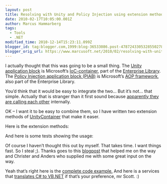 ```yaml
---
layout: post
title: Resolving with Unity and Policy Injection using extension methods
date: 2010-02-17T10:05:00.001Z
author: Marcus Hammarberg
tags:
  - Tools
  - .NET
modified_time: 2010-12-14T15:23:11.099Z
blogger_id: tag:blogger.com,1999:blog-36533086.post-4787243305328550278
blogger_orig_url: https://www.marcusoft.net/2010/02/resolving-with-unity-and-policy.html
---
```



I actually thought that this was going to be a small thing. The <a href="http://msdn.microsoft.com/en-us/library/dd140117.aspx" target="_blank">Unity application block</a> is Microsoft’s <a href="http://www.martinfowler.com/articles/injection.html" target="_blank">IoC-container</a>, part of the <a href="http://msdn.microsoft.com/en-us/library/cc467894.aspx" target="_blank">Enterprise Library</a>. The <a href="http://msdn.microsoft.com/en-us/library/cc309507.aspx" target="_blank">Policy Injection application block (PIAB)</a> is Microsoft’s <a href="http://en.wikipedia.org/wiki/Aspect-oriented_programming" target="_blank">AOP framework</a>, also part of the Enterprise Library.

You’d think that it would be easy to integrate the two… But it’s not… that simple. Actually that is stranger than it first sound because <a href="http://www.codewrecks.com/blog/index.php/2009/01/26/combine-policy-injection-application-block-with-unity/" target="_blank">apparently they are calling each other</a> internally.

OK – I want it to be easy to combine them, so I have written two extension methods of <a href="http://msdn.microsoft.com/en-us/library/cc440947.aspx" target="_blank">UnityContainer</a> that make it easer.

Here is the extension methods:

And here is some tests showing the usage:

Of course I haven’t thought this out by myself. That takes time. I want things fast. So I steal ;). Thanks goes to this <a href="http://www.codewrecks.com/blog/index.php/2009/01/26/combine-policy-injection-application-block-with-unity/" target="_blank">blogpost</a> that helped me on the way and Christer and Anders who supplied me with some great input on the way.

Yeah that’s right here is the <a href="http://dl.dropbox.com/u/2408484/ResolvingWithPolicyInjection.zip" target="_blank">complete code example.</a> And here is a services that <a href="https://www.marcusoft.net/2008/01/convert-c-to-vbnet-and-back-again.html" target="_blank">translates C# to VB.NET</a> if that’s your preference, mr Scott. :)
